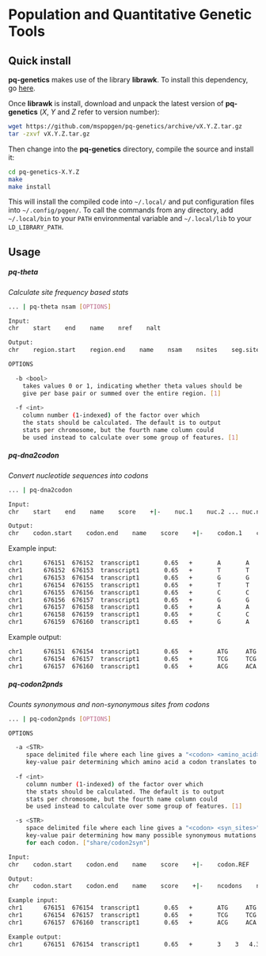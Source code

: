 # Population and Quantitative Genetic Tools

## Quick install

**pq-genetics** makes use of the library **librawk**. To install this dependency, go [here](https://github.com/mspopgen/librawk).

Once **librawk** is install, download and unpack the latest version of **pq-genetics** (*X*, *Y* and *Z* refer to version number):
```bash
wget https://github.com/mspopgen/pq-genetics/archive/vX.Y.Z.tar.gz
tar -zxvf vX.Y.Z.tar.gz
```
Then change into the **pq-genetics** directory, compile the source and install it:
```bash
cd pq-genetics-X.Y.Z
make
make install
```
This will install the compiled code into ```~/.local/``` and put configuration files into ```~/.config/pqgen/```. To call the commands from any directory, add ```~/.local/bin``` to your ```PATH``` environmental variable and ```~/.local/lib``` to your ```LD_LIBRARY_PATH```.

## Usage

##### pq-theta
*Calculate site frequency based stats*

```bash
... | pq-theta nsam [OPTIONS]

Input:
chr    start    end    name    nref    nalt

Output:
chr    region.start    region.end    name    nsam    nsites    seg.sites    thetaW    thetaPi    tajD

OPTIONS

  -b <bool>
    takes values 0 or 1, indicating whether theta values should be 
    give per base pair or summed over the entire region. [1]
  
  -f <int>
    column number (1-indexed) of the factor over which 
    the stats should be calculated. The default is to output 
    stats per chromosome, but the fourth name column could 
    be used instead to calculate over some group of features. [1]

```

##### pq-dna2codon
*Convert nucleotide sequences into codons*

```bash
... | pq-dna2codon

Input:
chr    start    end    name    score    +|-    nuc.1    nuc.2 ... nuc.n

Output:
chr    codon.start    codon.end    name    score    +|-    codon.1    codon.2 ... codon.n    
```

Example input:
```bash
chr1      676151  676152  transcript1       0.65   +       A       A
chr1      676152  676153  transcript1       0.65   +       T       T
chr1      676153  676154  transcript1       0.65   +       G       G
chr1      676154  676155  transcript1       0.65   +       T       T
chr1      676155  676156  transcript1       0.65   +       C       C
chr1      676156  676157  transcript1       0.65   +       G       G
chr1      676157  676158  transcript1       0.65   +       A       A
chr1      676158  676159  transcript1       0.65   +       C       C
chr1      676159  676160  transcript1       0.65   +       G       A
```
Example output:
```bash
chr1      676151  676154  transcript1       0.65   +       ATG     ATG
chr1      676154  676157  transcript1       0.65   +       TCG     TCG
chr1      676157  676160  transcript1       0.65   +       ACG     ACA
```

##### pq-codon2pnds
*Counts synonymous and non-synonymous sites from codons*

```bash
... | pq-codon2pnds [OPTIONS]

OPTIONS

  -a <STR>
     space delimited file where each line gives a "<codon> <amino_acid>"
     key-value pair determining which amino acid a codon translates to. ["share/codon2aa"]
  
  -f <int>
     column number (1-indexed) of the factor over which 
     the stats should be calculated. The default is to output 
     stats per chromosome, but the fourth name column could 
     be used instead to calculate over some group of features. [1]

  -s <STR>
     space delimited file where each line gives a "<codon> <syn_sites>"
     key-value pair determining how many possible synonymous mutations there are
     for each codon. ["share/codon2syn"]

Input:
chr    codon.start    codon.end    name    score    +|-    codon.REF    codon.1 ... codon.n

Output:
chr    codon.start    codon.end    name    score    +|-    ncodons    nvcodons    nsites.syn    nsites.nsyn    fix.syn    fix.nsyn    [poly.syn    poly.nsyn]

Example input:
chr1      676151  676154  transcript1       0.65   +       ATG     ATG
chr1      676154  676157  transcript1       0.65   +       TCG     TCG
chr1      676157  676160  transcript1       0.65   +       ACG     ACA

Example output:
chr1      676151  676154  transcript1       0.65   +       3	3	4.333333	4.666667	1	0
```
